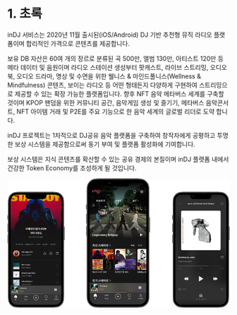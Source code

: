 # 1. 초록

inDJ 서비스는 2020년 11월 출시된(iOS/Android) DJ 기반 추천형 뮤직 라디오 플랫폼이며 합리적인 가격으로 콘텐츠를 제공합니다.&#x20;

보유 DB 자산은 60여 개의 장르로 분류된 곡 500만, 앨범 130만, 아티스트 120만 등 메타 데이터 및 음원이며 라디오 스테이션 생성부터 팟캐스트, 라이브 스트리밍, 오디오북, 오디오 드라마, 명상 및 수면을 위한 웰니스 & 마인드풀니스(Wellness & Mindfulness) 콘텐츠,  보이는 라디오 등 어떤 형태든지 다양하게 구현하여 스트리밍으로 제공할 수 있는 확장 가능한 플랫폼입니다. 향후 NFT 음악 메타버스 세계를 구축할 것이며 KPOP 팬덤을 위한 커뮤니티 공간, 음악게임 생성 및 즐기기, 메타버스 음악콘서트, NFT 아이템 거래 및 P2E를 주요 기능으로 한 음악 세계의 글로벌 리더로 도약 합니다.

inDJ 프로젝트는 1차적으로 DJ공유 음악 플랫폼을 구축하여 창작자에게 공평하고 투명한 보상 시스템을 제공함으로써 동기 부여 및 플랫폼 활성화에 기여합니다.&#x20;

보상 시스템은 지식 콘텐츠를 확산할 수 있는 공유 경제의 본질이며 inDJ 플랫폼 내에서 건강한 Token Economy를 조성하게 될 것입니다.&#x20;

![inDJ Feature (2022.03 출시예정)](<.gitbook/assets/image (9) (1) (1).png>)
